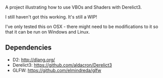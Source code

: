A project illustrating how to use VBOs and Shaders with Derelict3.

I still haven't got this working. It's still a WIP!

I've only tested this on OSX - there might need to be modifications to it so that it can be run on Windows and Linux.

## Dependencies

- D2: http://dlang.org/
- Derelict3: https://github.com/aldacron/Derelict3
- GLFW: https://github.com/elmindreda/glfw